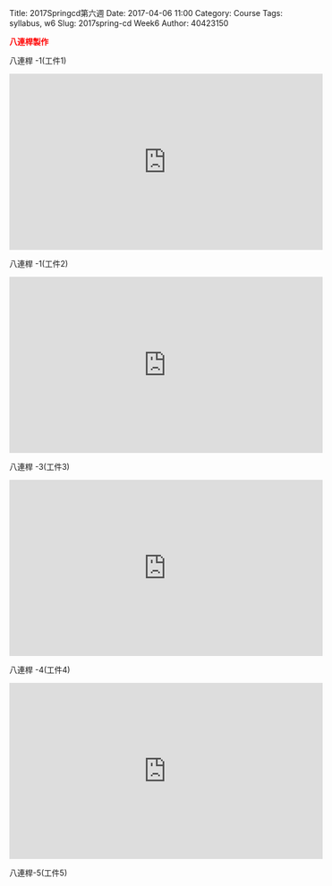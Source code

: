 Title: 2017Springcd第六週
Date: 2017-04-06 11:00
Category: Course
Tags: syllabus, w6
Slug: 2017spring-cd Week6
Author: 40423150

<!-- PELICAN_END_SUMMARY -->

<b><font color="red">八連桿製作 </font></b>


八連桿 -1(工件1)

<iframe width="560" height="315" src="https://www.youtube.com/embed/K3BkkSqj2r4" frameborder="0" allowfullscreen></iframe>

八連桿 -1(工件2)

<iframe width="560" height="315" src="https://www.youtube.com/embed/_Zyr49lAX1U" frameborder="0" allowfullscreen></iframe>

八連桿 -3(工件3)

<iframe width="560" height="315" src="https://www.youtube.com/embed/Jw4jfv6GDzg" frameborder="0" allowfullscreen></iframe>

八連桿 -4(工件4)

<iframe width="560" height="315" src="https://www.youtube.com/embed/Qok4Kq7c6GA" frameborder="0" allowfullscreen></iframe>

八連桿-5(工件5)

